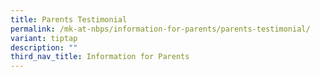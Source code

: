 ```yaml
---
title: Parents Testimonial
permalink: /mk-at-nbps/information-for-parents/parents-testimonial/
variant: tiptap
description: ""
third_nav_title: Information for Parents
---
```

<p></p>